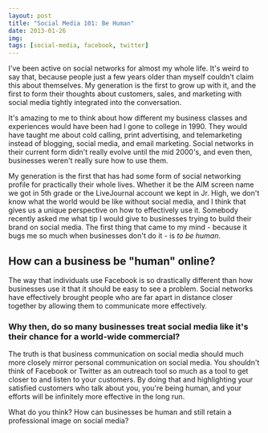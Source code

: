 ```yaml
---
layout: post
title: "Social Media 101: Be Human"
date: 2013-01-26
img: 
tags: [social-media, facebook, twitter]
---
```

I've been active on social networks for almost my whole life. It's weird to say that, because people just a few years older than myself couldn't claim this about themselves. My generation is the first to grow up with it, and the first to form their thoughts about customers, sales, and marketing with social media tightly integrated into the conversation.

It's amazing to me to think about how different my business classes and experiences would have been had I gone to college in 1990. They would have taught me about cold calling, print advertising, and telemarketing instead of blogging, social media, and email marketing. Social networks in their current form didn't really evolve until the mid 2000's, and even then, businesses weren't really sure how to use them.

My generation is the first that has had some form of social networking profile for practically their whole lives. Whether it be the AIM screen name we got in 5th grade or the LiveJournal account we kept in Jr. High, we don't know what the world would be like without social media, and I think that gives us a unique perspective on how to effectively use it. Somebody recently asked me what tip I would give to businesses trying to build their brand on social media. The first thing that came to my mind - because it bugs me so much when businesses don't do it - is _to be human_. 

## How can a business be "human" online?

The way that individuals use Facebook is so drastically different than how businesses use it that it should be easy to see a problem. Social networks have effectively brought people who are far apart in distance closer together by allowing them to communicate more effectively.

### Why then, do so many businesses treat social media like it's their chance for a world-wide commercial?

The truth is that business communication on social media should much more closely mirror personal communication on social media. You shouldn't think of Facebook or Twitter as an outreach tool so much as a tool to get closer to and listen to your customers. By doing that and highlighting your satisfied customers who talk about you, you're being human, and your efforts will be infinitely more effective in the long run.

What do you think? How can businesses be human and still retain a professional image on social media?
